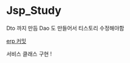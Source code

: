 # Jsp_Study
Dto 까지 만듬 
Dao 도 만들어서 티스토리 수정해야함


[erp 커밋](https://github.com/alswo471/Jsp_Study/tree/erp)

서비스 클래스 구현 !
